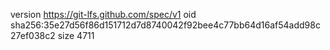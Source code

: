 version https://git-lfs.github.com/spec/v1
oid sha256:35e27d56f86d151712d7d8740042f92bee4c77bb64d16af54add98c27ef038c2
size 4711
